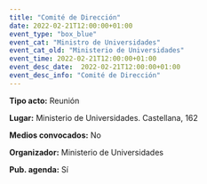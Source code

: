 ---
title: "Comité de Dirección"
date: 2022-02-21T12:00:00+01:00
event_type: "box_blue" 
event_cat: "Ministro de Universidades"
event_cat_old: "Ministerio de Universidades"
event_time: 2022-02-21T12:00:00+01:00
event_desc_date:  2022-02-21T12:00:00+01:00
event_desc_info: "Comité de Dirección"
---<p class="card-light list_schedule_description"><b>Tipo acto:</b> Reunión 
</p><p class="card-light list_schedule_description"><b>Lugar:</b> Ministerio de Universidades. Castellana, 162  
</p><p class="card-light list_schedule_description"><b>Medios convocados:</b> No
</p><p class="card-light list_schedule_description"><b>Organizador:</b> Ministerio de Universidades</p><p class="card-light list_schedule_description"><b>Pub. agenda:</b> Sí  
</p>